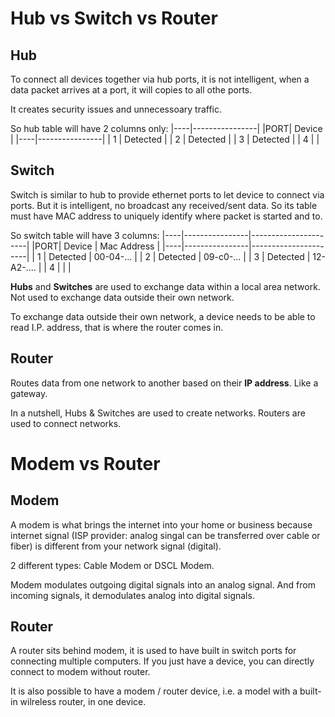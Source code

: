 # Hub vs Switch vs Router
## Hub
To connect all devices together via hub ports, it is not intelligent, when a data packet arrives at a port, it will copies to all othe ports.

It creates security issues and unnecessoary traffic.

So hub table will have 2 columns only: 
|----|----------------|
|PORT| Device         |
|----|----------------|
| 1  | Detected       |
| 2  | Detected       |
| 3  | Detected       |
| 4  |        |

## Switch
Switch is similar to hub to provide ethernet ports to let device to connect via ports. But it is intelligent, no broadcast any received/sent data. So its table must have MAC address to uniquely identify where packet is started and to. 

So switch table will have 3 columns:
|----|----------------|----------------------|
|PORT| Device         | Mac Address | 
|----|----------------|----------------------|
| 1  | Detected       | 00-04-...  |
| 2  | Detected       | 09-c0-...  |
| 3  | Detected       | 12-A2-.... |
| 4  |        | |

__Hubs__ and __Switches__ are used to exchange data within a local area network. Not used to exchange data outside their own network.

To exchange data outside their own network, a device needs to be able to read I.P. address, that is where the router comes in.

## Router
Routes data from one network to another based on their __IP address__. Like a gateway.

In a nutshell, Hubs & Switches are used to create networks. Routers are used to connect networks.

# Modem vs Router
## Modem 
A modem is what brings the internet into your home or business because internet signal (ISP provider: analog singal can be transferred over cable or fiber) is different from your network signal (digital). 

2 different types: Cable Modem or DSCL Modem.

Modem modulates outgoing digital signals into an analog signal. And from incoming signals, it demodulates analog into digital signals.

## Router
A router sits behind modem, it is used to have built in switch ports for connecting multiple computers. If you just have a device, you can directly connect to modem without router.

It is also possible to have a modem / router device, i.e. a model with a built-in wilreless router, in one device.

